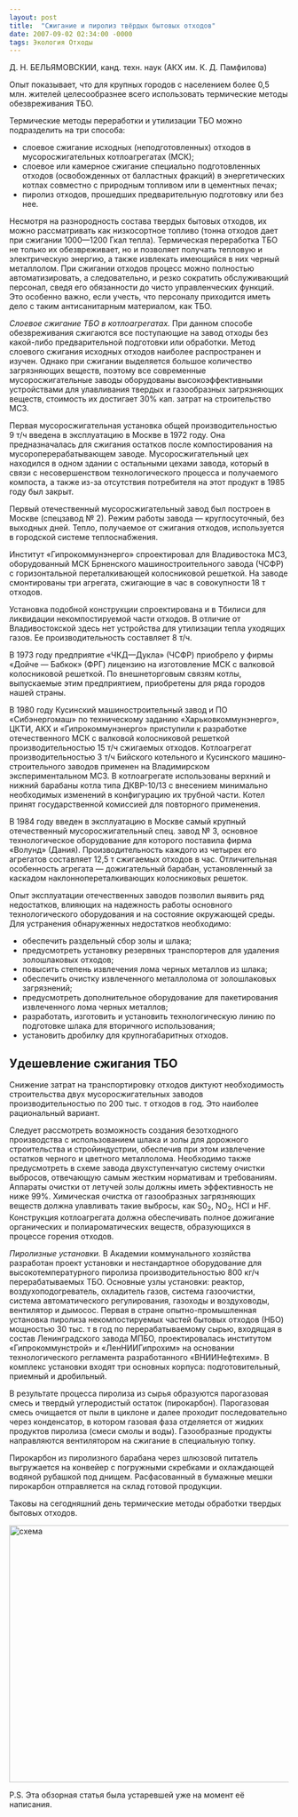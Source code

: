 ```yaml
---
layout: post
title:  "Сжигание и пиролиз твёрдых бытовых отходов"
date: 2007-09-02 02:34:00 -0000
tags: Экология Отходы
---
```


<p class="autor">Д. Н. БЕЛЬЯМОВСКИИ, канд. техн. наук (АКХ им. К. Д. Памфилова)</p>

Опыт показывает, что для крупных городов с населением более 0,5 млн. жителей целесообразнее всего использовать термические методы обезвреживания ТБО.

Термические методы переработки и утилизации ТБО можно подразделить на три способа:

- слоевое сжигание исходных (неподготовленных) отходов в мусоросжигательных котлоагрегатах (МСК);
- слоевое или камерное сжигание специально подготовленных отходов (освобожденных от балластных фракций) в энергетических котлах совместно с природным топливом или в цементных печах;
- пиролиз отходов, прошедших предварительную подготовку или без нее.

Несмотря на разнородность состава твердых бытовых отходов, их можно рассматривать как низкосортное топливо (тонна отходов дает при сжигании 1000—1200&nbsp;Гкал тепла). Термическая переработка ТБО не только их обезвреживает, но и позволяет получать тепловую и электрическую энергию, а также извлекать имеющийся в них черный металлолом. При сжигании отходов процесс можно полностью автоматизировать, а следовательно, и резко сократить обслуживающий персонал, сведя его обязанности до чисто управленческих функций. Это особенно важно, если учесть, что персоналу приходится иметь дело с таким антисанитарным материалом, как ТБО.

*Слоевое сжигание ТБО в котлоагрегатах.* При данном способе обезвреживания сжигаются все поступающие на завод отходы без какой-либо предварительной подготовки или обработки. Метод слоевого сжигания исходных отходов наиболее распространен и изучен. Однако при сжигании выделяется большое количество загрязняющих веществ, поэтому все современные мусоросжигательные заводы оборудованы высокоэффективными устройствами для улавливания твердых и газообразных загрязняющих веществ, стоимость их достигает 30% кап. затрат на строительство МСЗ.

Первая мусоросжигательная установка общей производительностью 9&nbsp;т/ч введена в эксплуатацию в Москве в 1972 году. Она предназначалась для сжигания остатков после компостирования на мусороперерабатывающем заводе. Мусоросжигательный цех находился в одном здании с остальными цехами завода, который в связи с несовершенством  технологического процесса и получаемого компоста, а также из-за отсутствия потребителя на этот продукт в 1985 году был закрыт.

Первый отечественный мусоросжигательный завод был построен в Москве (спецзавод №&nbsp;2). Режим работы завода — круглосуточный, без выходных дней. Тепло, получаемое от сжигания отходов, используется в городской системе теплоснабжения.

Институт «Гипрокоммунэнерго» спроектировал для Владивостока МСЗ, оборудованный МСК Брненского машиностроительного завода (ЧСФР) с горизонтальной переталкивающей колосниковой решеткой. На заводе смонтированы три агрегата, сжигающие в час в совокупности 18 т отходов.

Установка подобной конструкции спроектирована и в Тбилиси для ликвидации некомпостируемой части отходов. В отличие от Владивостокской здесь нет устройства для утилизации тепла уходящих газов. Ее производительность составляет 8&nbsp;т/ч.

В 1973 году предприятие «ЧКД—Дукла» (ЧСФР) приобрело у фирмы «Дойче — Бабкок» (ФРГ) лицензию на изготовление МСК с валковой колосниковой решеткой. По внешнеторговым связям котлы, выпускаемые этим предприятием, приобретены для ряда городов нашей страны.

В 1980 году Кусинский машиностроительный завод и ПО «Сибэнергомаш» по  техническому заданию «Харьковкоммунэнерго», ЦКТИ, АКХ и «Гипрокоммунэнерго» приступили к разработке отечественного МСК с валковой колосниковой решеткой производительностью 15 т/ч сжигаемых отходов. Котлоагрегат производительностью 3 т/ч Бийского ко­тельного и Кусинского машино­строительного заводов применен на Владимирском экспериментальном МСЗ. В котлоагрегате использованы верхний и нижний барабаны котла типа ДКВР-10/13 с внесением минимально необходимых изменений в конфигурацию их трубной части. Котел принят государственной комиссией для повторного применения.

В 1984 году введен в эксплуатацию в Москве самый крупный отечественный мусоросжигательный спец. завод № 3, основное технологическое оборудование для которого поставила фирма «Волунд» (Дания). Производительность каждого из четырех его агрегатов составляет 12,5&nbsp;т сжигаемых отходов в час. Отличительная особенность агрегата — дожигательный барабан, установленный за каскадом наклоннопереталкивающих колосниковых решеток.

Опыт эксплуатации отечественных заводов позволил выявить ряд недостатков, влияющих на надежность работы основного технологического оборудования и на состояние окружающей среды. Для устранения обнаруженных недостатков необходимо:

- обеспечить раздельный сбор золы и шлака;
- предусмотреть установку резервных транспортеров для удаления золошлаковых отходов;
- повысить степень извлечения лома черных металлов из шлака;
- обеспечить очистку извлеченного металлолома от золошлаковых загрязнений;
- предусмотреть дополнительное оборудование для пакетирования извлеченного лома черных металлов;
- разработать, изготовить и установить технологическую линию по подготовке шлака для вторичного использования;
- установить дробилку для крупногабаритных отходов.

## Удешевление сжигания ТБО

Снижение затрат на транспортировку отходов диктуют необходимость строительства двух мусоросжигательных заводов производительностью по 200&nbsp;тыс.&nbsp;т отходов в год. Это наиболее рациональный вариант.

Следует рассмотреть возможность создания безотходного производства с  использованием шлака и золы для дорожного строительства и стройиндустрии, обеспечив при этом извлечение остатков черного и цветного металлолома. Необходимо также предусмотреть в схеме завода двухступенчатую систему очистки выбросов, отвечающую самым жестким нормативам и требованиям. Аппараты очистки от летучей золы должны иметь эффективность не ниже 99%. Химическая очистка от газообразных загрязняющих веществ должна улавливать такие выбросы, как S0<sub>2</sub>, NO<sub>2</sub>, HCI и HF. Конструкция котлоагрегата должна обеспечивать полное дожигание органических и полиароматических веществ, образующихся в процессе горения отходов.

*Пиролизные установки.* В Академии коммунального хозяйства разработан проект установки и нестандартное оборудование для высокотемпературного пиролиза производительностью 800&nbsp;кг/ч перерабатываемых ТБО. Основные узлы установки: реактор, воздухоподогреватель, охладитель газов, система газоочистки, система автоматического регулирования, газоходы и воздуховоды, вентилятор и дымосос. Первая в стране опытно-промышленная установка пиролиза некомпостируемых частей бытовых отходов (НБО) мощностью 30 тыс. т в год по перерабатываемому сырью, входящая в состав Ленинградского завода МПБО, проектировалась институтом «Гипрокоммунстрой» и «ЛенНИИГипрохим» на основании технологического регламента разработанного «ВНИИНефтехим». В комплекс установки входят три основных корпуса: подготовительный, приемный и дробильный.

В результате процесса пиролиза из сырья образуются парогазовая смесь и твердый углеродистый остаток (пирокарбон). Парогазовая смесь очищается от пыли в циклоне и далее проходит последовательно через конденсатор, в котором газовая фаза отделяется от жидких продуктов пиролиза (смеси смолы и воды). Газообразные продукты направляются вентилятором на сжигание в специальную топку.

Пирокарбон из пиролизного барабана через шлюзовой питатель выгружается на конвейер с погружными скребками и охлаждающей водяной рубашкой под днищем. Расфасованный в бумажные мешки пирокарбон отправляется на склад готовой продукции.

Таковы на сегодняшний день термические методы обработки твердых бытовых отходов.

<img src="http://2nature.me/files/44_shema1.jpg" width="800" height="463" border=0 alt="схема">

P.S. Эта обзорная статья была устаревшей уже на момент её написания. 
